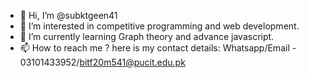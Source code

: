 - 👋 Hi, I’m @subktgeen41
- 👀 I’m interested in competitive programming and web development.
- 🌱 I’m currently learning Graph theory and advance javascript.
- 📫 How to reach me ? here is my contact details: Whatsapp/Email - 03101433952/bitf20m541@pucit.edu.pk
